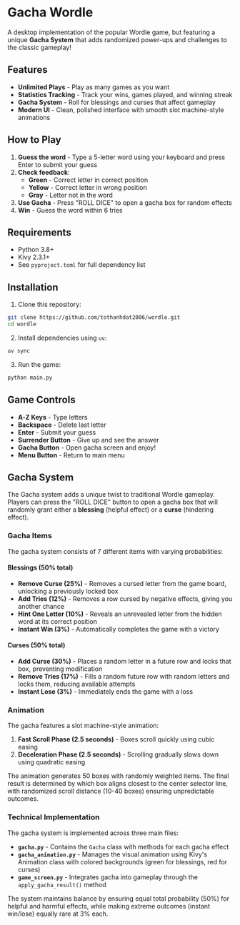# Gacha Wordle

A desktop implementation of the popular Wordle game, but featuring a unique **Gacha System** that adds randomized power-ups and challenges to the classic gameplay!

## Features

- **Unlimited Plays** - Play as many games as you want
- **Statistics Tracking** - Track your wins, games played, and winning streak
- **Gacha System** - Roll for blessings and curses that affect gameplay
- **Modern UI** - Clean, polished interface with smooth slot machine-style animations

## How to Play

1. **Guess the word** - Type a 5-letter word using your keyboard and press Enter to submit your guess
2. **Check feedback**:
   - **Green** - Correct letter in correct position
   - **Yellow** - Correct letter in wrong position
   - **Gray** - Letter not in the word
3. **Use Gacha** - Press "ROLL DICE" to open a gacha box for random effects
4. **Win** - Guess the word within 6 tries

## Requirements

- Python 3.8+
- Kivy 2.3.1+
- See `pyproject.toml` for full dependency list

## Installation

1. Clone this repository:
```bash
git clone https://github.com/tothanhdat2006/wordle.git
cd wordle
```

2. Install dependencies using `uv`:
```bash
uv sync
```

3. Run the game:
```bash
python main.py
```

## Game Controls

- **A-Z Keys** - Type letters
- **Backspace** - Delete last letter
- **Enter** - Submit your guess
- **Surrender Button** - Give up and see the answer
- **Gacha Button** - Open gacha screen and enjoy!
- **Menu Button** - Return to main menu


## Gacha System

The Gacha system adds a unique twist to traditional Wordle gameplay. Players can press the "ROLL DICE" button to open a gacha box that will randomly grant either a **blessing** (helpful effect) or a **curse** (hindering effect).

### Gacha Items

The gacha system consists of 7 different items with varying probabilities:

#### Blessings (50% total)

- **Remove Curse (25%)** - Removes a cursed letter from the game board, unlocking a previously locked box
- **Add Tries (12%)** - Removes a row cursed by negative effects, giving you another chance
- **Hint One Letter (10%)** - Reveals an unrevealed letter from the hidden word at its correct position
- **Instant Win (3%)** - Automatically completes the game with a victory

#### Curses (50% total)

- **Add Curse (30%)** - Places a random letter in a future row and locks that box, preventing modification
- **Remove Tries (17%)** - Fills a random future row with random letters and locks them, reducing available attempts
- **Instant Lose (3%)** - Immediately ends the game with a loss

### Animation

The gacha features a slot machine-style animation:

1. **Fast Scroll Phase (2.5 seconds)** - Boxes scroll quickly using cubic easing
2. **Deceleration Phase (2.5 seconds)** - Scrolling gradually slows down using quadratic easing

The animation generates 50 boxes with randomly weighted items. The final result is determined by which box aligns closest to the center selector line, with randomized scroll distance (10-40 boxes) ensuring unpredictable outcomes.

### Technical Implementation

The gacha system is implemented across three main files:

- **`gacha.py`** - Contains the `Gacha` class with methods for each gacha effect
- **`gacha_animation.py`** - Manages the visual animation using Kivy's Animation class with colored backgrounds (green for blessings, red for curses)
- **`game_screen.py`** - Integrates gacha into gameplay through the `apply_gacha_result()` method

The system maintains balance by ensuring equal total probability (50%) for helpful and harmful effects, while making extreme outcomes (instant win/lose) equally rare at 3% each.

